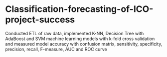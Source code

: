 # Classification-forecasting-of-ICO-project-success
Conducted ETL of raw data, implemented K-NN, Decision Tree with AdaBoost and SVM machine learning models with k-fold cross validation and measured model accuracy with confusion matrix, sensitivity, specificity, precision, recall, F-measure, AUC and ROC curve
